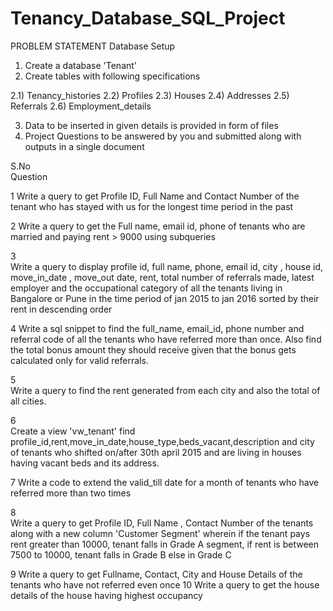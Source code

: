 # Tenancy_Database_SQL_Project
PROBLEM STATEMENT
Database Setup
1)	Create a database 'Tenant'
2)	Create tables with following specifications

2.1)	Tenancy_histories
2.2)	Profiles
2.3)	Houses
2.4)	Addresses
2.5)	Referrals
2.6)	Employment_details

3)	Data to be inserted in given details is provided in form of files
4)	Project Questions to be answered by you and submitted along with outputs in a single document

S.No	
Question

1	Write a query to get Profile ID, Full Name and Contact Number of the tenant who has stayed
with us for the longest time period in the past

2	Write a query to get the Full name, email id, phone of tenants who are married and paying
rent > 9000 using subqueries




3	
Write a query to display profile id, full name, phone, email id, city , house id, move_in_date , move_out date, rent, total number of referrals made, latest employer and the occupational category of all the tenants living in Bangalore or Pune in the time period of jan 2015 to jan 2016 sorted by their rent in descending order



4	Write a sql snippet to find the full_name, email_id, phone number and referral code of all
the tenants who have referred more than once.
Also find the total bonus amount they should receive given that the bonus gets calculated only for valid referrals.

5	
Write a query to find the rent generated from each city and also the total of all cities.



6	
Create a view 'vw_tenant' find profile_id,rent,move_in_date,house_type,beds_vacant,description and city of tenants who shifted on/after 30th april 2015 and are living in houses having vacant beds and its address.

7	Write a code to extend the valid_till date for a month of tenants who have referred more
than two times



8	
Write a query to get Profile ID, Full Name , Contact Number of the tenants along with a new column 'Customer Segment' wherein if the tenant pays rent greater than 10000, tenant falls in Grade A segment, if rent is between 7500 to 10000, tenant falls in Grade B else in Grade C

9	Write a query to get Fullname, Contact, City and House Details of the tenants who have not
referred even once
10	Write a query to get the house details of the house having highest occupancy
 
 
